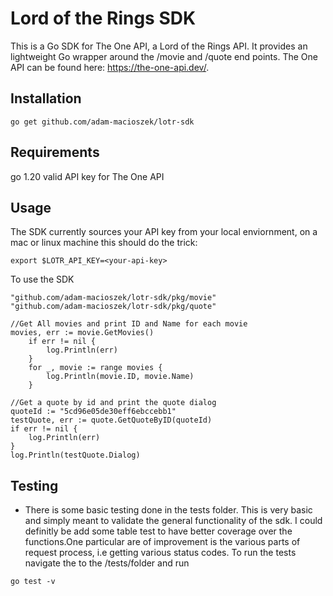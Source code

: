 # Lord of the Rings SDK
This is a Go SDK for The One API, a Lord of the Rings API. It provides an lightweight Go wrapper around the /movie and /quote end points.
The One API can be found here: https://the-one-api.dev/.
## Installation

```
go get github.com/adam-macioszek/lotr-sdk
```
## Requirements
go 1.20
valid API key for The One API

## Usage
The SDK currently sources your API key from your local enviornment, on a mac or linux machine
this should do the trick:
```
export $LOTR_API_KEY=<your-api-key>
```

To use the SDK 
```
"github.com/adam-macioszek/lotr-sdk/pkg/movie"
"github.com/adam-macioszek/lotr-sdk/pkg/quote"

//Get All movies and print ID and Name for each movie
movies, err := movie.GetMovies()
	if err != nil {
		log.Println(err)
	}
	for _, movie := range movies {
		log.Println(movie.ID, movie.Name)
	}

//Get a quote by id and print the quote dialog
quoteId := "5cd96e05de30eff6ebccebb1"
testQuote, err := quote.GetQuoteByID(quoteId)
if err != nil {
    log.Println(err)
}
log.Println(testQuote.Dialog)
```

## Testing
- There is some basic testing done in the tests folder. This is very basic and simply meant to validate the general functionality of the sdk. I could definitly be add some table test to have better coverage over the functions.One particular are of improvement is the various parts of request process, i.e getting various status codes.
To run the tests navigate the to the /tests/folder and run 
```
go test -v
```

